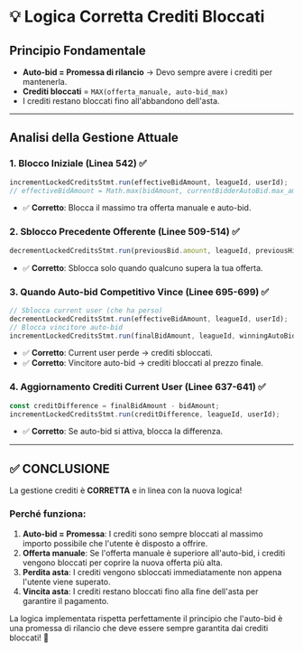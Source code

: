 # 💡 Logica Corretta Crediti Bloccati

## Principio Fondamentale

- **Auto-bid = Promessa di rilancio** → Devo sempre avere i crediti per mantenerla.
- **Crediti bloccati** = `MAX(offerta_manuale, auto-bid_max)`
- I crediti restano bloccati fino all'abbandono dell'asta.

---

## Analisi della Gestione Attuale

### 1. Blocco Iniziale (Linea 542) ✅

```javascript
incrementLockedCreditsStmt.run(effectiveBidAmount, leagueId, userId);
// effectiveBidAmount = Math.max(bidAmount, currentBidderAutoBid.max_amount)
```

- ✅ **Corretto**: Blocca il massimo tra offerta manuale e auto-bid.

### 2. Sblocco Precedente Offerente (Linee 509-514) ✅

```javascript
decrementLockedCreditsStmt.run(previousBid.amount, leagueId, previousHighestBidderId);
```

- ✅ **Corretto**: Sblocca solo quando qualcuno supera la tua offerta.

### 3. Quando Auto-bid Competitivo Vince (Linee 695-699) ✅

```javascript
// Sblocca current user (che ha perso)
decrementLockedCreditsStmt.run(effectiveBidAmount, leagueId, userId);
// Blocca vincitore auto-bid
incrementLockedCreditsStmt.run(finalBidAmount, leagueId, winningAutoBid.user_id);
```

- ✅ **Corretto**: Current user perde → crediti sbloccati.
- ✅ **Corretto**: Vincitore auto-bid → crediti bloccati al prezzo finale.

### 4. Aggiornamento Crediti Current User (Linee 637-641) ✅

```javascript
const creditDifference = finalBidAmount - bidAmount;
incrementLockedCreditsStmt.run(creditDifference, leagueId, userId);
```

- ✅ **Corretto**: Se auto-bid si attiva, blocca la differenza.

---

## ✅ CONCLUSIONE

La gestione crediti è **CORRETTA** e in linea con la nuova logica!

### Perché funziona:

1.  **Auto-bid = Promessa**: I crediti sono sempre bloccati al massimo importo possibile che l'utente è disposto a offrire.
2.  **Offerta manuale**: Se l'offerta manuale è superiore all'auto-bid, i crediti vengono bloccati per coprire la nuova offerta più alta.
3.  **Perdita asta**: I crediti vengono sbloccati immediatamente non appena l'utente viene superato.
4.  **Vincita asta**: I crediti restano bloccati fino alla fine dell'asta per garantire il pagamento.

La logica implementata rispetta perfettamente il principio che l'auto-bid è una promessa di rilancio che deve essere sempre garantita dai crediti bloccati! 🎯

